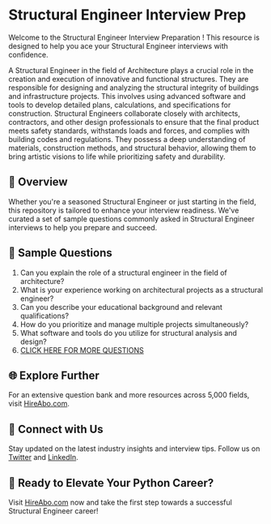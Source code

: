 # Structural Engineer Interview Prep

Welcome to the Structural Engineer Interview Preparation ! This resource is designed to help you ace your Structural Engineer interviews with confidence.

A Structural Engineer in the field of Architecture plays a crucial role in the creation and execution of innovative and functional structures. They are responsible for designing and analyzing the structural integrity of buildings and infrastructure projects. This involves using advanced software and tools to develop detailed plans, calculations, and specifications for construction. Structural Engineers collaborate closely with architects, contractors, and other design professionals to ensure that the final product meets safety standards, withstands loads and forces, and complies with building codes and regulations. They possess a deep understanding of materials, construction methods, and structural behavior, allowing them to bring artistic visions to life while prioritizing safety and durability.

## 🚀 Overview

Whether you're a seasoned Structural Engineer or just starting in the field, this repository is tailored to enhance your interview readiness. We've curated a set of sample questions commonly asked in Structural Engineer interviews to help you prepare and succeed.

## 📝 Sample Questions

1. Can you explain the role of a structural engineer in the field of architecture?
2. What is your experience working on architectural projects as a structural engineer?
3. Can you describe your educational background and relevant qualifications?
4. How do you prioritize and manage multiple projects simultaneously?
5. What software and tools do you utilize for structural analysis and design?
6. [CLICK HERE FOR MORE QUESTIONS](https://hireabo.com/job/6_3_16/Structural%20Engineer)

## 🌐 Explore Further

For an extensive question bank and more resources across 5,000 fields, visit [HireAbo.com](https://www.hireabo.com).

## 📱 Connect with Us

Stay updated on the latest industry insights and interview tips. Follow us on [Twitter](https://twitter.com/hireabo) and [LinkedIn](https://www.linkedin.com/in/hire-abo-3609972a8/).

## 🚀 Ready to Elevate Your Python Career?

Visit [HireAbo.com](https://www.hireabo.com) now and take the first step towards a successful Structural Engineer career!